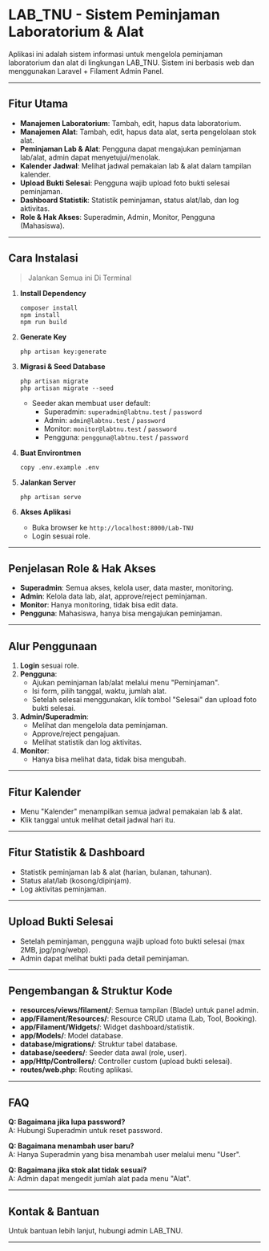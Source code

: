 # LAB_TNU - Sistem Peminjaman Laboratorium & Alat

Aplikasi ini adalah sistem informasi untuk mengelola peminjaman laboratorium dan alat di lingkungan LAB_TNU. Sistem ini berbasis web dan menggunakan Laravel + Filament Admin Panel.

---

## Fitur Utama

-   **Manajemen Laboratorium**: Tambah, edit, hapus data laboratorium.
-   **Manajemen Alat**: Tambah, edit, hapus data alat, serta pengelolaan stok alat.
-   **Peminjaman Lab & Alat**: Pengguna dapat mengajukan peminjaman lab/alat, admin dapat menyetujui/menolak.
-   **Kalender Jadwal**: Melihat jadwal pemakaian lab & alat dalam tampilan kalender.
-   **Upload Bukti Selesai**: Pengguna wajib upload foto bukti selesai peminjaman.
-   **Dashboard Statistik**: Statistik peminjaman, status alat/lab, dan log aktivitas.
-   **Role & Hak Akses**: Superadmin, Admin, Monitor, Pengguna (Mahasiswa).

---

## Cara Instalasi

> Jalankan Semua ini Di Terminal

1. **Install Dependency**

    ```
    composer install
    npm install
    npm run build
    ```

2. **Generate Key**

    ```
    php artisan key:generate
    ```

3. **Migrasi & Seed Database**

    ```
    php artisan migrate
    php artisan migrate --seed
    ```

    - Seeder akan membuat user default:
        - Superadmin: `superadmin@labtnu.test` / `password`
        - Admin: `admin@labtnu.test` / `password`
        - Monitor: `monitor@labtnu.test` / `password`
        - Pengguna: `pengguna@labtnu.test` / `password`

4. **Buat Environtmen**

    ```
    copy .env.example .env
    ```

5. **Jalankan Server**

    ```
    php artisan serve
    ```

6. **Akses Aplikasi**
    - Buka browser ke `http://localhost:8000/Lab-TNU`
    - Login sesuai role.

---

## Penjelasan Role & Hak Akses

-   **Superadmin**: Semua akses, kelola user, data master, monitoring.
-   **Admin**: Kelola data lab, alat, approve/reject peminjaman.
-   **Monitor**: Hanya monitoring, tidak bisa edit data.
-   **Pengguna**: Mahasiswa, hanya bisa mengajukan peminjaman.

---

## Alur Penggunaan

1. **Login** sesuai role.
2. **Pengguna**:
    - Ajukan peminjaman lab/alat melalui menu "Peminjaman".
    - Isi form, pilih tanggal, waktu, jumlah alat.
    - Setelah selesai menggunakan, klik tombol "Selesai" dan upload foto bukti selesai.
3. **Admin/Superadmin**:
    - Melihat dan mengelola data peminjaman.
    - Approve/reject pengajuan.
    - Melihat statistik dan log aktivitas.
4. **Monitor**:
    - Hanya bisa melihat data, tidak bisa mengubah.

---

## Fitur Kalender

-   Menu "Kalender" menampilkan semua jadwal pemakaian lab & alat.
-   Klik tanggal untuk melihat detail jadwal hari itu.

---

## Fitur Statistik & Dashboard

-   Statistik peminjaman lab & alat (harian, bulanan, tahunan).
-   Status alat/lab (kosong/dipinjam).
-   Log aktivitas peminjaman.

---

## Upload Bukti Selesai

-   Setelah peminjaman, pengguna wajib upload foto bukti selesai (max 2MB, jpg/png/webp).
-   Admin dapat melihat bukti pada detail peminjaman.

---

## Pengembangan & Struktur Kode

-   **resources/views/filament/**: Semua tampilan (Blade) untuk panel admin.
-   **app/Filament/Resources/**: Resource CRUD utama (Lab, Tool, Booking).
-   **app/Filament/Widgets/**: Widget dashboard/statistik.
-   **app/Models/**: Model database.
-   **database/migrations/**: Struktur tabel database.
-   **database/seeders/**: Seeder data awal (role, user).
-   **app/Http/Controllers/**: Controller custom (upload bukti selesai).
-   **routes/web.php**: Routing aplikasi.

---

## FAQ

**Q: Bagaimana jika lupa password?**  
A: Hubungi Superadmin untuk reset password.

**Q: Bagaimana menambah user baru?**  
A: Hanya Superadmin yang bisa menambah user melalui menu "User".

**Q: Bagaimana jika stok alat tidak sesuai?**  
A: Admin dapat mengedit jumlah alat pada menu "Alat".

---

## Kontak & Bantuan

Untuk bantuan lebih lanjut, hubungi admin LAB_TNU.

---
